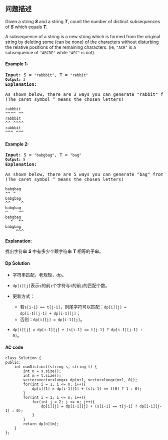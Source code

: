 ## 问题描述

Given a string ***S*** and a string ***T***, count the number of distinct subsequences of ***S*** which equals ***T***.</br>

A subsequence of a string is a new string which is formed from the original string by deleting some (can be none) of the characters without disturbing the relative positions of the remaining characters. (ie, <code>"ACE"</code> is a subsequence of <code>"ABCDE"</code> while <code>"AEC"</code> is not).

#### Example 1:<br>
<pre><strong>Input: </strong>S = <code>"rabbbit"</code>, T = <code>"rabbit"
<strong>Output:</strong>&nbsp;3
</code><strong>Explanation:
</strong>
As shown below, there are 3 ways you can generate "rabbit" from S.
(The caret symbol ^ means the chosen letters)

<code>rabbbit</code>
^^^^ ^^
<code>rabbbit</code>
^^ ^^^^
<code>rabbbit</code>
^^^ ^^^
</pre>

#### Example 2:<br>
<pre><strong>Input: </strong>S = <code>"babgbag"</code>, T = <code>"bag"
<strong>Output:</strong>&nbsp;5
</code><strong>Explanation:
</strong>
As shown below, there are 5 ways you can generate "bag" from S.
(The caret symbol ^ means the chosen letters)

<code>babgbag</code>
^^ ^
<code>babgbag</code>
^^    ^
<code>babgbag</code>
^    ^^
<code>babgbag</code>
  ^  ^^
<code>babgbag</code>
    ^^^
</pre>

__Explanation:__<br>

找出字符串 ***S*** 中有多少个跟字符串 ***T*** 相等的子串。

#### Dp Solution

* 字符串匹配，老规矩，dp。

* <code>dp[i][j]</code>表示<code>s</code>的前<code>i</code>个字符与<code>t</code>的前<code>j</code>的匹配个数。

* 更新方式：
  * 若<code>s[i-1] == t[j-1]</code>，则尾字符可以匹配：<code>dp[i][j] = dp[i-1][j-1] + dp[i-1][j]</code>；
  * 否则：<code>dp[i][j] = dp[i-1][j]</code>。

* <code>dp[i][j] = dp[i-1][j] + (s[i-1] == t[j-1] ? dp[i-1][j-1] : 0)</code>。 

#### AC code

```
class Solution {
public:
    int numDistinct(string s, string t) {
        int n = s.size();
        int m = t.size();
        vector<vector<long>> dp(n+1, vector<long>(m+1, 0));
        for(int i = 1; i <= n; i++){
            dp[i][1] = dp[i-1][1] + (s[i-1] == t[0] ? 1 : 0);
        }
        for(int i = 1; i <= n; i++){
            for(int j = 2; j <= m; j++){
                dp[i][j] = dp[i-1][j] + (s[i-1] == t[j-1] ? dp[i-1][j-1] : 0);
            }
        }
        return dp[n][m];
    }
};
```